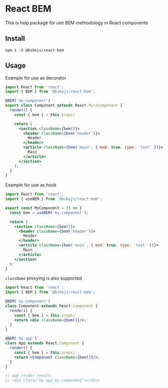 # React BEM

This is help package for use BEM methodology in React components

## Install

`npm i -S @bikejs/react-bem`

## Usage

Example for use as decorator

```jsx harmony
import React from 'react';
import { BEM } from '@bikejs/react-bem';

@BEM('my-component')
export class Component extends React.PureComponent {
  render() {
    const { bem } = this.props;

    return (
      <section className={bem()}>
        <header className={bem('header')}>
          Header
        </header>
        <article className={bem('main', { mod: true, type: 'test' })}>
          Main
        </article>
      </section>
    );
  }
}
```

Example for use as hook

```jsx harmony
import React from 'react';
import { useBEM } from '@bikejs/react-bem';

export const MyComponent = () => {
  const bem = useBEM('my-component');

  return (
    <section className={bem()}>
      <header className={bem('header')}>
        Header
      </header>
      <article className={bem('main', { mod: true, type: 'test' })}>
        Main
      </article>
    </section>
  );
}
```

`className` proxying is also supported

```jsx harmony
import React from 'react';
import { BEM } from '@bikejs/react-bem';

@BEM('my-component')
class Component extends React.Component {
  render() {
    const { bem } = this.props;
    return <div className={bem()}/>;
  }
}

@BEM('my-app')
class App extends React.Component {
  render() {
    const { bem } = this.props;
    return <Component className={bem()}/>;
  }
}

// App render result:
// <div class="my-app my-component"></div>
```
